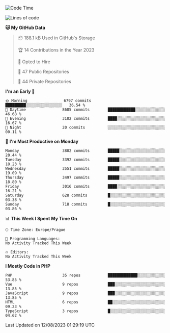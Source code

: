 <!--START_SECTION:waka-->
![Code Time](http://img.shields.io/badge/Code%20Time-1%2C583%20hrs%2058%20mins-blue)

![Lines of code](https://img.shields.io/badge/From%20Hello%20World%20I%27ve%20Written-6.0%20million%20lines%20of%20code-blue)

**🐱 My GitHub Data** 

> 📦 188.1 kB Used in GitHub's Storage 
 > 
> 🏆 14 Contributions in the Year 2023
 > 
> 💼 Opted to Hire
 > 
> 📜 47 Public Repositories 
 > 
> 🔑 44 Private Repositories 
 > 
**I'm an Early 🐤** 

```text
🌞 Morning                6797 commits        █████████░░░░░░░░░░░░░░░░   36.54 % 
🌆 Daytime                8685 commits        ████████████░░░░░░░░░░░░░   46.68 % 
🌃 Evening                3102 commits        ████░░░░░░░░░░░░░░░░░░░░░   16.67 % 
🌙 Night                  20 commits          ░░░░░░░░░░░░░░░░░░░░░░░░░   00.11 % 
```
📅 **I'm Most Productive on Monday** 

```text
Monday                   3802 commits        █████░░░░░░░░░░░░░░░░░░░░   20.44 % 
Tuesday                  3392 commits        █████░░░░░░░░░░░░░░░░░░░░   18.23 % 
Wednesday                3551 commits        █████░░░░░░░░░░░░░░░░░░░░   19.09 % 
Thursday                 3497 commits        █████░░░░░░░░░░░░░░░░░░░░   18.80 % 
Friday                   3016 commits        ████░░░░░░░░░░░░░░░░░░░░░   16.21 % 
Saturday                 628 commits         █░░░░░░░░░░░░░░░░░░░░░░░░   03.38 % 
Sunday                   718 commits         █░░░░░░░░░░░░░░░░░░░░░░░░   03.86 % 
```


📊 **This Week I Spent My Time On** 

```text
🕑︎ Time Zone: Europe/Prague

💬 Programming Languages: 
No Activity Tracked This Week

🔥 Editors: 
No Activity Tracked This Week
```

**I Mostly Code in PHP** 

```text
PHP                      35 repos            █████████████░░░░░░░░░░░░   53.85 % 
Vue                      9 repos             ███░░░░░░░░░░░░░░░░░░░░░░   13.85 % 
JavaScript               9 repos             ███░░░░░░░░░░░░░░░░░░░░░░   13.85 % 
HTML                     6 repos             ██░░░░░░░░░░░░░░░░░░░░░░░   09.23 % 
TypeScript               3 repos             █░░░░░░░░░░░░░░░░░░░░░░░░   04.62 % 
```




 Last Updated on 12/08/2023 01:29:19 UTC
<!--END_SECTION:waka-->
<!--
**AlexKratky/AlexKratky** is a ✨ _special_ ✨ repository because its `README.md` (this file) appears on your GitHub profile.

Here are some ideas to get you started:

- 🔭 I’m currently working on ...
- 🌱 I’m currently learning ...
- 👯 I’m looking to collaborate on ...
- 🤔 I’m looking for help with ...
- 💬 Ask me about ...
- 📫 How to reach me: ...
- 😄 Pronouns: ...
- ⚡ Fun fact: ...
-->
